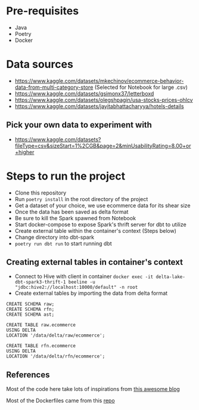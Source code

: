 # Pre-requisites
- Java
- Poetry
- Docker

# Data sources
- https://www.kaggle.com/datasets/mkechinov/ecommerce-behavior-data-from-multi-category-store (Selected for Notebook for large .csv)
- https://www.kaggle.com/datasets/gsimonx37/letterboxd
- https://www.kaggle.com/datasets/olegshpagin/usa-stocks-prices-ohlcv
- https://www.kaggle.com/datasets/jayitabhattacharyya/hotels-details

## Pick your own data to experiment with
- https://www.kaggle.com/datasets?fileType=csv&sizeStart=1%2CGB&page=2&minUsabilityRating=8.00+or+higher
  
# Steps to run the project
- Clone this repository
- Run `poetry install` in the root directory of the project
- Get a dataset of your choice, we use ecommerce data for its shear size
- Once the data has been saved as delta format
- Be sure to kill the Spark spawned from Notebook
- Start docker-compose to expose Spark's thrift server for dbt to utilize
- Create external table within the container's context (Steps below)
- Change directory into dbt-spark
- `poetry run dbt run` to start running dbt

## Creating external tables in container's context
- Connect to Hive with client in container `docker exec -it delta-lake-dbt-spark3-thrift-1 beeline -u "jdbc:hive2://localhost:10000/default" -n root`
- Create external tables by importing the data from delta format
```
CREATE SCHEMA raw;
CREATE SCHEMA rfn;
CREATE SCHEMA ast;

CREATE TABLE raw.ecommerce
USING DELTA
LOCATION '/data/delta/raw/ecommerce';

CREATE TABLE rfn.ecommerce
USING DELTA
LOCATION '/data/delta/rfn/ecommerce';
```

## References
Most of the code here take lots of inspirations from [this awesome blog](https://medium.com/@irshadkt.mec/dbt-spark-with-apache-iceberg-7840e44c25e1)

Most of the Dockerfiles came from this [repo](https://github.com/dbt-labs/dbt-spark)